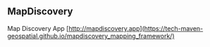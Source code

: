 ## MapDiscovery

Map Discovery App 
[http://mapdiscovery.app](https://tech-maven-geospatial.github.io/mapdiscovery_mapping_framework/)


